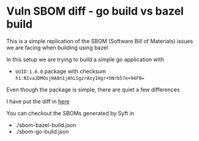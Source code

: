 # Vuln SBOM diff - go build vs bazel build

This is a simple replication of the SBOM (Software Bill of Materials) issues we are facing when building using bazel

In this setup we are trying to build a simple go application with
- `UUID:1.6.0` package with checksum `h1:NIvaJDMOsjHA8n1jAhLSgzrAzy1Hgr+hNrb57e+94F0=`

Even though the package is simple, there are quiet a few differences

I have put the diff in [here](https://www.diffchecker.com/yNT6BwEJ/)

You can checkout the SBOMs generated by Syft in
- ./sbom-bazel-build.json
- ./sbom-go-build.json
